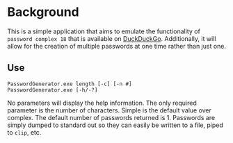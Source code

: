 # Background
This is a simple application that aims to emulate the functionality of `password complex 18` that is available on [DuckDuckGo](https://duckduckgo.com/). Additionally, it will allow for the creation of multiple passwords at one time rather than just one.

## Use
    PasswordGenerator.exe length [-c] [-n #]
    PasswordGenerator.exe [-h/-?]

No parameters will display the help information. The only required parameter is the number of characters. Simple is the default value over complex. The default number of passwords returned is 1. Passwords are simply dumped to standard out so they can easily be written to a file, piped to `clip`, etc.
